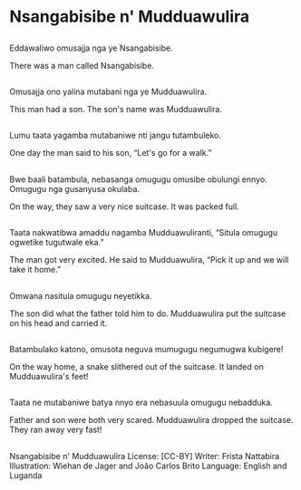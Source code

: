 # Nsangabisibe n' Mudduawulira

##
Eddawaliwo omusajja nga ye
Nsangabisibe.

There was a man called
Nsangabisibe.

##
Omusajja ono yalina mutabani
nga ye Mudduawulira.

This man had a son. The son's
name was Mudduawulira.

##
Lumu taata yagamba
mutabaniwe nti jangu
tutambuleko.

One day the man said to his
son, “Let's go for a walk.”

##
Bwe baali batambula,
nebasanga omugugu omusibe
obulungi ennyo. Omugugu nga
gusanyusa okulaba.

On the way, they saw a very
nice suitcase. It was packed full.

##
Taata nakwatibwa amaddu
nagamba Mudduawuliranti,
“Situla omugugu ogwetike
tugutwale eka.”

The man got very excited. He
said to Mudduawulira, “Pick it
up and we will take it home.”

##
Omwana nasitula omugugu
neyetikka.

The son did what the father told
him to do. Mudduawulira put
the suitcase on his head and
carried it.

##
Batambulako katono, omusota
neguva mumugugu
negumugwa kubigere!

On the way home, a snake
slithered out of the suitcase. It
landed on Mudduawulira's feet!

##
Taata ne mutabaniwe batya
nnyo era nebasuula omugugu
nebadduka.

Father and son were both very
scared. Mudduawulira dropped
the suitcase. They ran away
very fast!

##
Nsangabisibe n' Mudduawulira
License: [CC-BY]
Writer: Frista Nattabira
Illustration: Wiehan de Jager and João Carlos Brito
Language: English and Luganda
